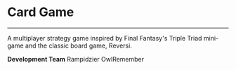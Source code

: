 # Card Game
---
A multiplayer strategy game inspired by Final Fantasy's Triple Triad mini-game and the classic board game, Reversi.

**Development Team**
Rampidzier
OwlRemember
